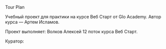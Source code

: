 Tour Plan

Учебный проект для практики на курсе Веб Старт от Glo Academy. 
Автор курса — Артем Исламов.

Проект выполняет:
Волков Алексей
12 поток курса Веб Старт.

Куратор:
